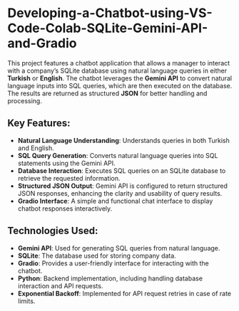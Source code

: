 # Developing-a-Chatbot-using-VS-Code-Colab-SQLite-Gemini-API-and-Gradio

This project features a chatbot application that allows a manager to interact with a company’s SQLite database using natural language queries in either **Turkish** or **English**. The chatbot leverages the **Gemini API** to convert natural language inputs into SQL queries, which are then executed on the database. The results are returned as structured **JSON** for better handling and processing.

## Key Features:
- **Natural Language Understanding**: Understands queries in both Turkish and English.
- **SQL Query Generation**: Converts natural language queries into SQL statements using the Gemini API.
- **Database Interaction**: Executes SQL queries on an SQLite database to retrieve the requested information.
- **Structured JSON Output**: Gemini API is configured to return structured JSON responses, enhancing the clarity and usability of query results.
- **Gradio Interface**: A simple and functional chat interface to display chatbot responses interactively.

## Technologies Used:
- **Gemini API**: Used for generating SQL queries from natural language.
- **SQLite**: The database used for storing company data.
- **Gradio**: Provides a user-friendly interface for interacting with the chatbot.
- **Python**: Backend implementation, including handling database interaction and API requests.
- **Exponential Backoff**: Implemented for API request retries in case of rate limits.
